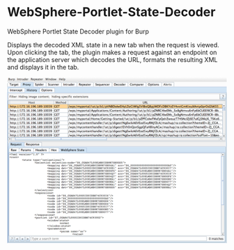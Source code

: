 WebSphere-Portlet-State-Decoder
===============================

WebSphere Portlet State Decoder plugin for Burp


Displays the decoded XML state in a new tab when the request is viewed. Upon clicking the tab, the plugin makes a request against an endpoint on the application server which decodes the URL, formats the resulting XML and displays it in the tab. 


![Example](/example.png "Sample Decoded State")
